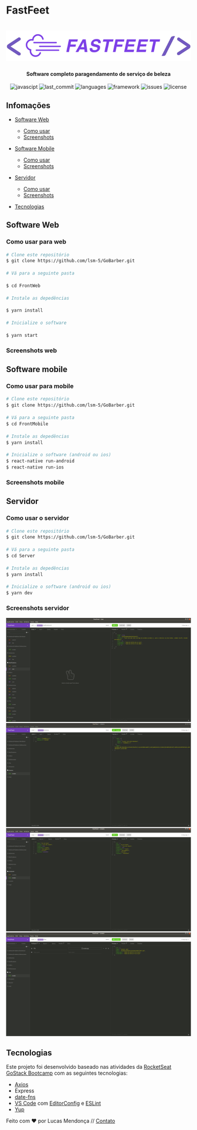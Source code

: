 # FastFeet

<h1 align="center">
    <img alt="GoBarber" src="img/logoCode.png" />
</h1>

<h4 align="center">
 Software completo paragendamento de serviço de beleza
</h4>

<p align="center">
  
  <img alt="javascipt" src="https://img.shields.io/badge/javascript-87%25-yellow">
  
  <img alt="last_commit" src="https://img.shields.io/badge/last%20commit-march-red">
  
  <img alt="languages" src="https://img.shields.io/badge/languages-1-yellowgreen">

  <img alt="framework" src="https://img.shields.io/badge/framework-2-blue">

  <img alt="issues" src="https://img.shields.io/badge/issues-0%20open-brightgreen">

  <img alt="license" src="https://img.shields.io/badge/license-MIT-green">

</p>

## Infomações

- [Software Web](#software-web)

  - [Como usar](#como-usar-para-web)
  - [Screenshots](#screenshots-web)

- [Software Mobile](#software-mobile)

  - [Como usar](#como-usar-para-mobile)
  - [Screenshots](#screenshots-mobile)

- [Servidor](#como-usar-o-servidor)

  - [Como usar](#como-usar-o-servidor)
  - [Screenshots](#screenshots-servidor)

- [Tecnologias](#tecnologias)

## Software Web

### Como usar para web

```bash
# Clone este repositório
$ git clone https://github.com/lsm-5/GoBarber.git

# Vá para a seguinte pasta

$ cd FrontWeb

# Instale as depedências

$ yarn install

# Inicialize o software

$ yarn start

```

### Screenshots web


## Software mobile

### Como usar para mobile

```bash
# Clone este repositório
$ git clone https://github.com/lsm-5/GoBarber.git

# Vá para a seguinte pasta
$ cd FrontMobile

# Instale as depedências
$ yarn install

# Inicialize o software (android ou ios)
$ react-native run-android
$ react-native run-ios
```

### Screenshots mobile


## Servidor

### Como usar o servidor

```bash
# Clone este repositório
$ git clone https://github.com/lsm-5/GoBarber.git

# Vá para a seguinte pasta
$ cd Server

# Instale as depedências
$ yarn install

# Inicialize o software (android ou ios)
$ yarn dev
```

### Screenshots servidor

<p align="center">
  
  <img alt="Screenshot1" src="img/Server1.png">
  
  <img alt="Screenshot2" src="img/Server2.png">
  
  <img alt="Screenshot3" src="img/Server3.png">

  <img alt="Screenshot4" src="img/Server4.png">

</p>

## Tecnologias

Este projeto foi desenvolvido baseado nas atividades da [RocketSeat GoStack Bootcamp](https://rocketseat.com.br/bootcamp) com as seguintes tecnologias:

- [Axios](https://github.com/axios/axios)
- Express
- [date-fns](https://date-fns.org/)
- [VS Code][vc] com [EditorConfig][vceditconfig] e [ESLint][vceslint]
- [Yup](https://www.npmjs.com/package/yup)

Feito com ♥ por Lucas Mendonça // [Contato](https://www.linkedin.com/in/lucas-mendon%C3%A7a-12181a187/)

[nodejs]: https://nodejs.org/
[yarn]: https://yarnpkg.com/
[vc]: https://code.visualstudio.com/
[vceditconfig]: https://marketplace.visualstudio.com/items?itemName=EditorConfig.EditorConfig
[vceslint]: https://marketplace.visualstudio.com/items?itemName=dbaeumer.vscode-eslint